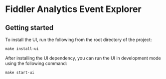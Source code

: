 # Fiddler Analytics Event Explorer

## Getting started

To install the UI, run the following from the root directory of the project:

```
make install-ui
```

After installing the UI dependency, you can run the UI in development mode using the
following command:

```
make start-ui
```

